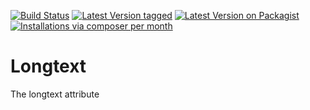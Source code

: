 [![Build Status](https://travis-ci.org/MetaModels/attribute_longtext.svg?branch=tng)](https://travis-ci.org/MetaModels/attribute_longtext)
[![Latest Version tagged](http://img.shields.io/github/tag/MetaModels/attribute_longtext.svg)](https://github.com/MetaModels/attribute_longtext/tags)
[![Latest Version on Packagist](http://img.shields.io/packagist/v/MetaModels/attribute_longtext.svg)](https://packagist.org/packages/MetaModels/attribute_longtext)
[![Installations via composer per month](http://img.shields.io/packagist/dm/MetaModels/attribute_longtext.svg)](https://packagist.org/packages/MetaModels/attribute_longtext)

Longtext
========

The longtext attribute
